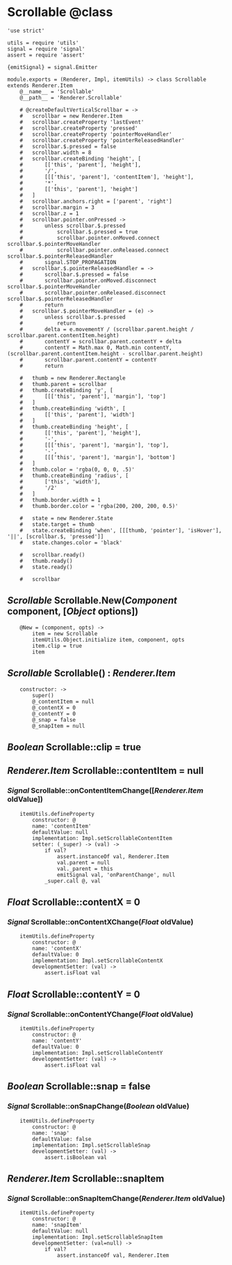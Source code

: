 Scrollable @class
==========

	'use strict'

	utils = require 'utils'
	signal = require 'signal'
	assert = require 'assert'

	{emitSignal} = signal.Emitter

	module.exports = (Renderer, Impl, itemUtils) -> class Scrollable extends Renderer.Item
		@__name__ = 'Scrollable'
		@__path__ = 'Renderer.Scrollable'

		# @createDefaultVerticalScrollbar = ->
		# 	scrollbar = new Renderer.Item
		# 	scrollbar.createProperty 'lastEvent'
		# 	scrollbar.createProperty 'pressed'
		# 	scrollbar.createProperty 'pointerMoveHandler'
		# 	scrollbar.createProperty 'pointerReleasedHandler'
		# 	scrollbar.$.pressed = false
		# 	scrollbar.width = 8
		# 	scrollbar.createBinding 'height', [
		# 		[['this', 'parent'], 'height'],
		# 		'/',
		# 		[[['this', 'parent'], 'contentItem'], 'height'],
		# 		'*',
		# 		[['this', 'parent'], 'height']
		# 	]
		# 	scrollbar.anchors.right = ['parent', 'right']
		# 	scrollbar.margin = 3
		# 	scrollbar.z = 1
		# 	scrollbar.pointer.onPressed ->
		# 		unless scrollbar.$.pressed
		# 			scrollbar.$.pressed = true
		# 			scrollbar.pointer.onMoved.connect scrollbar.$.pointerMoveHandler
		# 			scrollbar.pointer.onReleased.connect scrollbar.$.pointerReleasedHandler
		# 		signal.STOP_PROPAGATION
		# 	scrollbar.$.pointerReleasedHandler = ->
		# 		scrollbar.$.pressed = false
		# 		scrollbar.pointer.onMoved.disconnect scrollbar.$.pointerMoveHandler
		# 		scrollbar.pointer.onReleased.disconnect scrollbar.$.pointerReleasedHandler
		# 		return
		# 	scrollbar.$.pointerMoveHandler = (e) ->
		# 		unless scrollbar.$.pressed
		# 			return
		# 		delta = e.movementY / (scrollbar.parent.height / scrollbar.parent.contentItem.height)
		# 		contentY = scrollbar.parent.contentY + delta
		# 		contentY = Math.max 0, Math.min contentY, (scrollbar.parent.contentItem.height - scrollbar.parent.height)
		# 		scrollbar.parent.contentY = contentY
		# 		return

		# 	thumb = new Renderer.Rectangle
		# 	thumb.parent = scrollbar
		# 	thumb.createBinding 'y', [
		# 		[[['this', 'parent'], 'margin'], 'top']
		# 	]
		# 	thumb.createBinding 'width', [
		# 		[['this', 'parent'], 'width']
		# 	]
		# 	thumb.createBinding 'height', [
		# 		[['this', 'parent'], 'height'],
		# 		'-',
		# 		[[['this', 'parent'], 'margin'], 'top'],
		# 		'-',
		# 		[[['this', 'parent'], 'margin'], 'bottom']
		# 	]
		# 	thumb.color = 'rgba(0, 0, 0, .5)'
		# 	thumb.createBinding 'radius', [
		# 		['this', 'width'],
		# 		'/2'
		# 	]
		# 	thumb.border.width = 1
		# 	thumb.border.color = 'rgba(200, 200, 200, 0.5)'

		# 	state = new Renderer.State
		# 	state.target = thumb
		# 	state.createBinding 'when', [[[thumb, 'pointer'], 'isHover'], '||', [scrollbar.$, 'pressed']]
		# 	state.changes.color = 'black'

		# 	scrollbar.ready()
		# 	thumb.ready()
		# 	state.ready()

		# 	scrollbar

*Scrollable* Scrollable.New(*Component* component, [*Object* options])
----------------------------------------------------------------------

		@New = (component, opts) ->
			item = new Scrollable
			itemUtils.Object.initialize item, component, opts
			item.clip = true
			item

*Scrollable* Scrollable() : *Renderer.Item*
-------------------------------------------

		constructor: ->
			super()
			@_contentItem = null
			@_contentX = 0
			@_contentY = 0
			@_snap = false
			@_snapItem = null

*Boolean* Scrollable::clip = true
---------------------------------

*Renderer.Item* Scrollable::contentItem = null
----------------------------------------------

### *Signal* Scrollable::onContentItemChange([*Renderer.Item* oldValue])

		itemUtils.defineProperty
			constructor: @
			name: 'contentItem'
			defaultValue: null
			implementation: Impl.setScrollableContentItem
			setter: (_super) -> (val) ->
				if val?
					assert.instanceOf val, Renderer.Item
					val.parent = null
					val._parent = this
					emitSignal val, 'onParentChange', null
				_super.call @, val

*Float* Scrollable::contentX = 0
--------------------------------

### *Signal* Scrollable::onContentXChange(*Float* oldValue)

		itemUtils.defineProperty
			constructor: @
			name: 'contentX'
			defaultValue: 0
			implementation: Impl.setScrollableContentX
			developmentSetter: (val) ->
				assert.isFloat val

*Float* Scrollable::contentY = 0
--------------------------------

### *Signal* Scrollable::onContentYChange(*Float* oldValue)

		itemUtils.defineProperty
			constructor: @
			name: 'contentY'
			defaultValue: 0
			implementation: Impl.setScrollableContentY
			developmentSetter: (val) ->
				assert.isFloat val

*Boolean* Scrollable::snap = false
----------------------------------

### *Signal* Scrollable::onSnapChange(*Boolean* oldValue)

		itemUtils.defineProperty
			constructor: @
			name: 'snap'
			defaultValue: false
			implementation: Impl.setScrollableSnap
			developmentSetter: (val) ->
				assert.isBoolean val

*Renderer.Item* Scrollable::snapItem
------------------------------------

### *Signal* Scrollable::onSnapItemChange(*Renderer.Item* oldValue)

		itemUtils.defineProperty
			constructor: @
			name: 'snapItem'
			defaultValue: null
			implementation: Impl.setScrollableSnapItem
			developmentSetter: (val=null) ->
				if val?
					assert.instanceOf val, Renderer.Item
